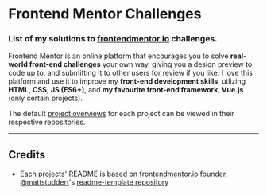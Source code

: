 # Frontend Mentor Challenges

### List of my solutions to [frontendmentor.io](https://www.frontendmentor.io) challenges.

Frontend Mentor is an online platform that encourages you to solve **real-world front-end challenges** your own way, giving you a design preview to code up to, and submitting it to other users for review if you like. I love this platform and use it to improve my **front-end development skills**, utlizing **HTML**, **CSS**, **JS (ES6+)**, and **my favourite front-end framework, Vue.js** (only certain projects).

The default [project overviews](#project-overview) for each project can be viewed in their respective repositories.

---

## Credits

- Each projects' README is based on [frontendmentor.io](https://www.frontendmentor.io/) founder, [@mattstuddert](https://github.com/mattstuddert)'s [readme-template repository](https://github.com/mattstuddert/readme-template.git)

